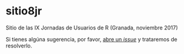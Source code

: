 # sitio8jr
Sitio de las IX Jornadas de Usuarios de R (Granada, noviembre 2017)

Si tienes algúna sugerencia, por favor, [abre un _issue_](https://github.com/oslugr/sitio9jr/issues) y trataremos de resolverlo.
